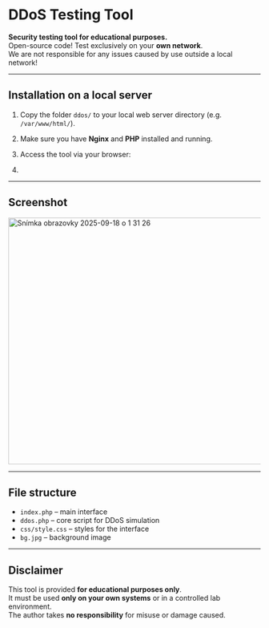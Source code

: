 # DDoS Testing Tool

**Security testing tool for educational purposes.**  
Open-source code! Test exclusively on your **own network**.  
We are not responsible for any issues caused by use outside a local network!

---

## Installation on a local server

1. Copy the folder `ddos/` to your local web server directory (e.g. `/var/www/html/`).
2. Make sure you have **Nginx** and **PHP** installed and running.
3. Access the tool via your browser:

4. 
---

## Screenshot

<img width="595" height="492" alt="Snímka obrazovky 2025-09-18 o 1 31 26" src="https://github.com/user-attachments/assets/1a6f8aa7-44c2-4039-881b-f9f85450963c" />

---


## File structure

- `index.php` – main interface  
- `ddos.php` – core script for DDoS simulation  
- `css/style.css` – styles for the interface  
- `bg.jpg` – background image  

---

## Disclaimer

This tool is provided **for educational purposes only**.  
It must be used **only on your own systems** or in a controlled lab environment.  
The author takes **no responsibility** for misuse or damage caused.

